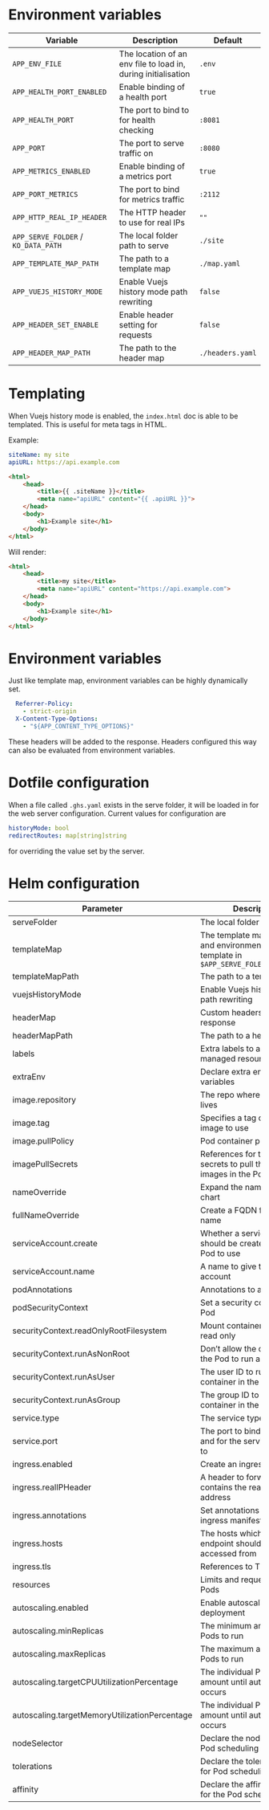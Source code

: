 # Environment variables

| Variable                            | Description                                                   | Default          |
|-------------------------------------|---------------------------------------------------------------|------------------|
| `APP_ENV_FILE`                      | The location of an env file to load in, during initialisation | `.env`           |
| `APP_HEALTH_PORT_ENABLED`           | Enable binding of a health port                               | `true`           |
| `APP_HEALTH_PORT`                   | The port to bind to for health checking                       | `:8081`          |
| `APP_PORT`                          | The port to serve traffic on                                  | `:8080`          |
| `APP_METRICS_ENABLED`               | Enable binding of a metrics port                              | `true`           |
| `APP_PORT_METRICS`                  | The port to bind for metrics traffic                          | `:2112`          |
| `APP_HTTP_REAL_IP_HEADER`           | The HTTP header to use for real IPs                           | `""`             |
| `APP_SERVE_FOLDER` / `KO_DATA_PATH` | The local folder path to serve                                | `./site`         |
| `APP_TEMPLATE_MAP_PATH`             | The path to a template map                                    | `./map.yaml`     |
| `APP_VUEJS_HISTORY_MODE`            | Enable Vuejs history mode path rewriting                      | `false`          |
| `APP_HEADER_SET_ENABLE`             | Enable header setting for requests                            | `false`          |
| `APP_HEADER_MAP_PATH`               | The path to the header map                                    | `./headers.yaml` |

# Templating

When Vuejs history mode is enabled, the `index.html` doc is able to be templated. This is useful for meta tags in HTML.

Example:

```yaml
siteName: my site
apiURL: https://api.example.com
```

```html
<html>
    <head>
        <title>{{ .siteName }}</title>
        <meta name="apiURL" content="{{ .apiURL }}">
    </head>
    <body>
        <h1>Example site</h1>
    </body>
</html>
```

Will render:

```html
<html>
    <head>
        <title>my site</title>
        <meta name="apiURL" content="https://api.example.com">
    </head>
    <body>
        <h1>Example site</h1>
    </body>
</html>
```

# Environment variables

Just like template map, environment variables can be highly dynamically set.

```yaml
  Referrer-Policy:
    - strict-origin
  X-Content-Type-Options:
    - "${APP_CONTENT_TYPE_OPTIONS}"
```

These headers will be added to the response. Headers configured this way can also be evaluated from environment variables.

# Dotfile configuration

When a file called `.ghs.yaml` exists in the serve folder, it will be loaded in for the web server configuration.
Current values for configuration are

```yaml
historyMode: bool
redirectRoutes: map[string]string
```

for overriding the value set by the server.

# Helm configuration

| Parameter                                     | Description                                                                                       | Default                                         |
|--------------------------------------------- |------------------------------------------------------------------------------------------------- |----------------------------------------------- |
| serveFolder                                   | The local folder path to serve                                                                    | `/app/site`                                     |
| templateMap                                   | The template map of fields and environment variables to template in `$APP_SERVE_FOLER/index.html` | `{}`                                            |
| templateMapPath                               | The path to a template map                                                                        | `/app/map.yaml`                                 |
| vuejsHistoryMode                              | Enable Vuejs history mode path rewriting                                                          | `true`                                          |
| headerMap                                     | Custom headers to set on response                                                                 | `{}`                                            |
| headerMapPath                                 | The path to a header map                                                                          | `/app/headers.yaml`                             |
| labels                                        | Extra labels to add to all managed resources                                                      | `{}`                                            |
| extraEnv                                      | Declare extra environment variables                                                               |                                                 |
| image.repository                              | The repo where the image lives                                                                    | `registry.gitlab.com/bobymcbobs/go-http-server` |
| image.tag                                     | Specifies a tag of from the image to use                                                          | `latest`                                        |
| image.pullPolicy                              | Pod container pull policy                                                                         | `IfNotPresent`                                  |
| imagePullSecrets                              | References for the registry secrets to pull the container images in the Pod with                  | `[]`                                            |
| nameOverride                                  | Expand the name of the chart                                                                      | `""`                                            |
| fullNameOverride                              | Create a FQDN for the app name                                                                    | `""`                                            |
| serviceAccount.create                         | Whether a serviceAccount should be created for the Pod to use                                     | `false`                                         |
| serviceAccount.name                           | A name to give the servce account                                                                 | `nil`                                           |
| podAnnotations                                | Annotations to assign Pods                                                                        | `{}`                                            |
| podSecurityContext                            | Set a security context for the Pod                                                                | `{}`                                            |
| securityContext.readOnlyRootFilesystem        | Mount container filesytem as read only                                                            | `true`                                          |
| securityContext.runAsNonRoot                  | Don&rsquo;t allow the container in the Pod to run as root                                         | `true`                                          |
| securityContext.runAsUser                     | The user ID to run the container in the Pod as                                                    | `1000`                                          |
| securityContext.runAsGroup                    | The group ID to run the container in the Pod as                                                   | `1000`                                          |
| service.type                                  | The service type to create                                                                        | `ClusterIP`                                     |
| service.port                                  | The port to bind the app on and for the service to be set to                                      | `8080`                                          |
| ingress.enabled                               | Create an ingress manifests                                                                       | `false`                                         |
| ingress.realIPHeader                          | A header to forward, which contains the real client IP address                                    | `""`                                            |
| ingress.annotations                           | Set annotations for the ingress manifest                                                          | `{}`                                            |
| ingress.hosts                                 | The hosts which the ingress endpoint should be accessed from                                      |                                                 |
| ingress.tls                                   | References to TLS secrets                                                                         | `[]`                                            |
| resources                                     | Limits and requests for the Pods                                                                  | `{}`                                            |
| autoscaling.enabled                           | Enable autoscaling for the deployment                                                             | `false`                                         |
| autoscaling.minReplicas                       | The minimum amount of Pods to run                                                                 | `1`                                             |
| autoscaling.maxReplicas                       | The maximum amount of Pods to run                                                                 | `1`                                             |
| autoscaling.targetCPUUtilizationPercentage    | The individual Pod CPU amount until autoscaling occurs                                            | `80`                                            |
| autoscaling.targetMemoryUtilizationPercentage | The individual Pod Memory amount until autoscaling occurs                                         |                                                 |
| nodeSelector                                  | Declare the node labels for Pod scheduling                                                        | `{}`                                            |
| tolerations                                   | Declare the toleration labels for Pod scheduling                                                  | `[]`                                            |
| affinity                                      | Declare the affinity settings for the Pod scheduling                                              | `{}`                                            |

